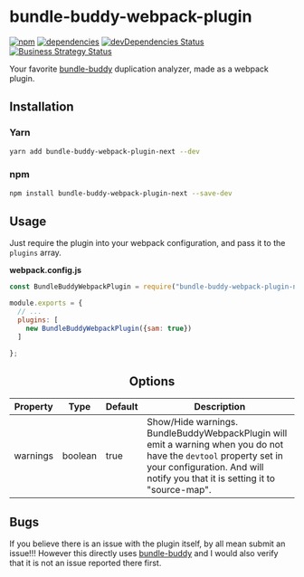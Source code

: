 # bundle-buddy-webpack-plugin
[![npm](https://badge.fury.io/js/bundle-buddy-webpack-plugin.svg)](https://badge.fury.io/js/bundle-buddy-webpack-plugin)
[![dependencies](https://david-dm.org/TheLarkInn/bundle-buddy-webpack-plugin.svg)](https://david-dm.org/thelarkinn/bundle-buddy-webpack-plugin)
[![devDependencies Status](https://david-dm.org/thelarkinn/bundle-buddy-webpack-plugin/dev-status.svg)](https://david-dm.org/thelarkinn/bundle-buddy-webpack-plugin?type=dev)
<a href="https://medium.com/friendship-dot-js/i-peeked-into-my-node-modules-directory-and-you-wont-believe-what-happened-next-b89f63d21558"><img alt="Business Strategy Status" src="https://img.shields.io/badge/business%20model-flavortown-green.svg"></a>

Your favorite [bundle-buddy](https://github.com/samccone/bundle-buddy) duplication analyzer, made as a webpack plugin.

## Installation

### Yarn

```bash
yarn add bundle-buddy-webpack-plugin-next --dev
```

### npm

```bash
npm install bundle-buddy-webpack-plugin-next --save-dev
```

## Usage
Just require the plugin into your webpack configuration, and pass it to the `plugins` array.

**webpack.config.js**

```javascript
const BundleBuddyWebpackPlugin = require("bundle-buddy-webpack-plugin-next");

module.exports = {
  // ...
  plugins: [
    new BundleBuddyWebpackPlugin({sam: true})
  ]

};
```

<h2 align="center">Options</h2>

| Property | Type | Default | Description |
| --- | --- | --- | --- |
| warnings | boolean | true | Show/Hide warnings. BundleBuddyWebpackPlugin will emit a warning when you do not have the `devtool` property set in your configuration. And will notify you that it is setting it to "source-map". |


## Bugs
If you believe there is an issue with the plugin itself, by all mean submit an issue!!! However this directly uses [bundle-buddy](https://github.com/samccone/bundle-buddy) and I would also verify that it is not an issue reported there first.
